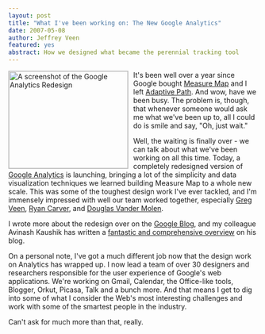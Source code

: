 ```yaml
--- 
layout: post
title: "What I've been working on: The New Google Analytics"
date: 2007-05-08
author: Jeffrey Veen
featured: yes
abstract: How we designed what became the perennial tracking tool
---
```

<a href="http://www.flickr.com/photos/veen/490313317/" title="Click to view full size"><img src="http://farm1.static.flickr.com/192/490313317_5fe492deea_m.jpg" width="240" height="196" alt="A screenshot of the Google Analytics Redesign"  style="float:left; margin-right:10px; border:solid silver 1px;" /></a>

It's been well over a year since Google bought <a href="http://measuremap.com/">Measure Map</a> and I left <a href="http://www.adaptivepath.com/">Adaptive Path</a>. And wow, have we been busy. The problem is, though, that whenever someone would ask me what we've been up to, all I could do is smile and say, "Oh, just wait."

Well, the waiting is finally over - we can talk about what we've been working on all this time. Today, a completely redesigned version of <a href="http://analytics.google.com/">Google Analytics</a> is launching, bringing a lot of the simplicity and data visualization techniques we learned building Measure Map to a whole new scale. This was some of the toughest design work I've ever tackled, and I'm immensely impressed with well our team worked together, especially <a href="http://veen.com/greg/">Greg Veen</a>, <a href="http://www.fivesevensix.com/">Ryan Carver</a>, and <a href="http://www.custompixel.com/">Douglas Vander Molen</a>.

I wrote more about the redesign over on the <a href="http://googleblog.blogspot.com/2007/05/whole-new-experience-for-google.html">Google Blog</a>, and my colleague Avinash Kaushik has written a <a href="http://www.kaushik.net/avinash/2007/05/google-analytics-is-re-launched-do-these-five-things-first-in-v2.html">fantastic and comprehensive overview</a> on his blog.

On a personal note, I've got a much different job now that the design work on Analytics has wrapped up. I now lead a team of over 30 designers and researchers responsible for the user experience of Google's web applications. We're working on Gmail, Calendar, the Office-like tools, Blogger, Orkut, Picasa, Talk and a bunch more. And that means I get to dig into some of what I consider the Web's most interesting challenges and work with some of the smartest people in the industry.

Can't ask for much more than that, really.


&#8203;